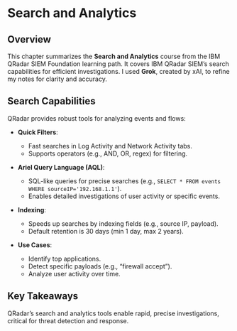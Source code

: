 # Search and Analytics

## Overview
This chapter summarizes the **Search and Analytics** course from the IBM QRadar SIEM Foundation learning path. It covers IBM QRadar SIEM’s search capabilities for efficient investigations. I used **Grok**, created by xAI, to refine my notes for clarity and accuracy.

## Search Capabilities
QRadar provides robust tools for analyzing events and flows:

- **Quick Filters**:
  - Fast searches in Log Activity and Network Activity tabs.
  - Supports operators (e.g., AND, OR, regex) for filtering.

- **Ariel Query Language (AQL)**:
  - SQL-like queries for precise searches (e.g., `SELECT * FROM events WHERE sourceIP='192.168.1.1'`).
  - Enables detailed investigations of user activity or specific events.

- **Indexing**:
  - Speeds up searches by indexing fields (e.g., source IP, payload).
  - Default retention is 30 days (min 1 day, max 2 years).

- **Use Cases**:
  - Identify top applications.
  - Detect specific payloads (e.g., “firewall accept”).
  - Analyze user activity over time.

## Key Takeaways
QRadar’s search and analytics tools enable rapid, precise investigations, critical for threat detection and response.
